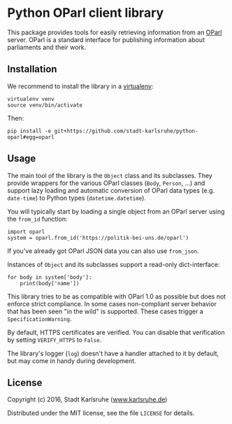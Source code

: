 Python OParl client library
===========================
This package provides tools for easily retrieving information from an
[OParl][oparl] server. OParl is a standard interface for publishing information
about parliaments and their work.

[oparl]: https://oparl.org


Installation
------------
We recommend to install the library in a [virtualenv][virtualenv]:

    virtualenv venv
    source venv/bin/activate

Then:

    pip install -e git+https://github.com/stadt-karlsruhe/python-oparl#egg=oparl


[virtualenv]: https://virtualenv.pypa.io/en/stable/


Usage
-----
The main tool of the library is the `Object` class and its subclasses. They
provide wrappers for the various OParl classes (`Body`, `Person`, ...) and
support lazy loading and automatic conversion of OParl data types (e.g.
`date-time`) to Python types (`datetime.datetime`).

You will typically start by loading a single object from an OParl server
using the `from_id` function:

    import oparl
    system = oparl.from_id('https://politik-bei-uns.de/oparl')

If you've already got OParl JSON data you can also use `from_json`.

Instances of `Object` and its subclasses support a read-only dict-interface:

    for body in system['body']:
        print(body['name'])

This library tries to be as compatible with OParl 1.0 as possible but does not
enforce strict compliance. In some cases non-compliant server behavior that has
been seen "in the wild" is supported. These cases trigger a
`SpecificationWarning`.

By default, HTTPS certificates are verified. You can disable that verification
by setting `VERIFY_HTTPS` to `False`.

The library's logger (`log`) doesn't have a handler attached to it by default,
but may come in handy during development.


License
-------
Copyright (c) 2016, Stadt Karlsruhe (www.karlsruhe.de)

Distributed under the MIT license, see the file `LICENSE` for details.

